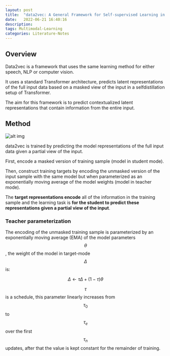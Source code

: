 ```yaml
---
layout: post
title:  "data2vec: A General Framework for Self-supervised Learning in Speech, Vision and Language"
date:   2022-06-21 16:40:16
description: 
tags: Multimodal-Learning
categories: Literature-Notes
---
```


## Overview

Data2vec is a framework that uses the same learning method for either speech, NLP or computer vision. 

It uses a standard Transformer architecture, predicts latent representations of the full input data based on a masked view of the input in a selfdistillation setup of Transformer. 

The aim for this framework is to predict contextualized latent representations that contain information from the entire input. 

## Method

![alt img](../../../assets/ref/data2vec1.jpg)

data2vec is trained by predicting the model representations of the full input data given a partial view of the input.

First, encode a masked version of training sample (model in student mode).

Then, construct training targets by encoding the unmasked version of the input sample with the same model but when parameterized as an exponentially moving average of the model weights (model in teacher mode).

The **target representations encode** all of the information in the training sample and the learning task is **for the student to predict these representations given a partial view of the input**.

### Teacher parameterization

The encoding of the unmasked training sample is parameterized by an exponentially moving average (EMA) of the model parameters $$\theta$$, the weight of the model in target-mode $$\Delta$$ is:

$$\Delta \gets \tau \Delta + (1-\tau)\theta$$

$$\tau$$ is a schedule, this parameter linearly increases from $$\tau _{0}$$ to $$\tau _{e}$$ over the first $$\tau _n$$ updates, after that the value is kept constant for the remainder of training.